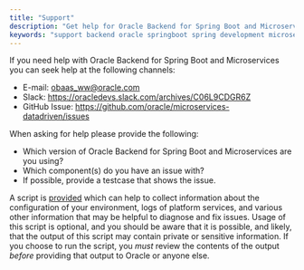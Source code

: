 ```yaml
---
title: "Support"
description: "Get help for Oracle Backend for Spring Boot and Microservices"
keywords: "support backend oracle springboot spring development microservices database"
---
```

If you need help with Oracle Backend for Spring Boot and Microservices you can seek help at the following channels:

- E-mail: obaas_ww@oracle.com
- Slack: https://oracledevs.slack.com/archives/C06L9CDGR6Z
- GitHub Issue: https://github.com/oracle/microservices-datadriven/issues

When asking for help please provide the following:

- Which version of Oracle Backend for Spring Boot and Microservices are you using?
- Which component(s) do you have an issue with?
- If possible, provide a testcase that shows the issue.

A script is [provided](https://github.com/oracle/microservices-datadriven/blob/main/support/collect-info.sh) which can help to collect information about the configuration of your environment, logs of platform services, and various other information that may be helpful to diagnose and fix issues.   Usage of this script is optional, and you should be aware that it is possible, and likely, that the output of this script may contain private or sensitive information.  If you choose to run the script, you *must* review the contents of the output *before* providing that output to Oracle or anyone else.
